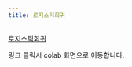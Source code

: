 ```yaml
---
title: 로지스틱회귀
---
```


[로지스틱회귀](https://colab.research.google.com/drive/1FCdbkxTgDAbCik6-VlzZ9MI12zlGXo1n?usp=sharing)

링크 클릭시 colab 화면으로 이동합니다.
